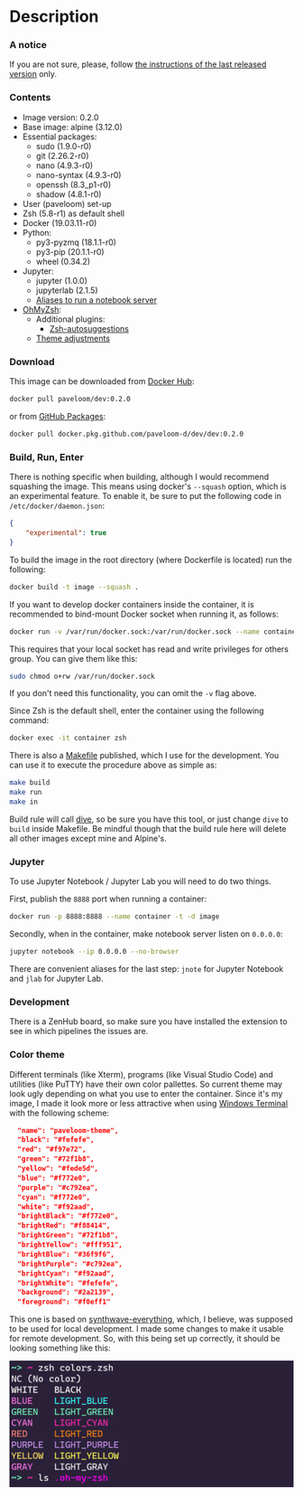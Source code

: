 # Description

### A notice

If you are not sure, please, follow [the instructions of the last released version](https://github.com/paveloom-d/dev/tree/9251bb9ba7cc404bf30149562e68c123de6bc667) only.

### Contents

- Image version: 0.2.0
- Base image: alpine (3.12.0)
- Essential packages:
    - sudo (1.9.0-r0)
    - git (2.26.2-r0)
    - nano (4.9.3-r0)
    - nano-syntax (4.9.3-r0)
    - openssh (8.3_p1-r0)
    - shadow (4.8.1-r0)
- User (paveloom) set-up
- Zsh (5.8-r1) as default shell
- Docker (19.03.11-r0)
- Python:
    - py3-pyzmq (18.1.1-r0)
    - py3-pip (20.1.1-r0)
    - wheel (0.34.2)
- Jupyter:
    - jupyter (1.0.0)
    - jupyterlab (2.1.5)
    - [Aliases to run a notebook server](#jupyter)
- [OhMyZsh](https://github.com/ohmyzsh/ohmyzsh):
    - Additional plugins:
        - [Zsh-autosuggestions](https://github.com/zsh-users/zsh-autosuggestions)
    - [Theme adjustments](#color-theme)

### Download

This image can be downloaded from [Docker Hub](https://hub.docker.com/r/paveloom/dev):

```bash
docker pull paveloom/dev:0.2.0
```

or from [GitHub Packages](https://github.com/paveloom-d/dev/packages):

```bash
docker pull docker.pkg.github.com/paveloom-d/dev/dev:0.2.0
```

### Build, Run, Enter

There is nothing specific when building, although I would recommend squashing the image. This means using docker's `--squash` option, which is an experimental feature. To enable it, be sure to put the following code in `/etc/docker/daemon.json`:

```json
{
    "experimental": true
}
```

To build the image in the root directory (where Dockerfile is located) run the following:

```bash
docker build -t image --squash .
```

If you want to develop docker containers inside the container, it is recommended to bind-mount Docker socket when running it, as follows:

```bash
docker run -v /var/run/docker.sock:/var/run/docker.sock --name container -t -d image
```

This requires that your local socket has read and write privileges for others group. You can give them like this:

```bash
sudo chmod o+rw /var/run/docker.sock
```

If you don't need this functionality, you can omit the `-v` flag above.

Since Zsh is the default shell, enter the container using the following command:

```bash
docker exec -it container zsh
```

There is also a [Makefile](https://github.com/paveloom-d/dev/blob/master/Makefile) published, which I use for the development. You can use it to execute the procedure above as simple as:

```bash
make build
make run
make in
```

Build rule will call [dive](https://github.com/wagoodman/dive), so be sure you have this tool, or just change `dive` to `build` inside Makefile. Be mindful though that the build rule here will delete all other images except mine and Alpine's.

### Jupyter

To use Jupyter Notebook / Jupyter Lab you will need to do two things.

First, publish the `8888` port when running a container:

```bash
docker run -p 8888:8888 --name container -t -d image
```

Secondly, when in the container, make notebook server listen on `0.0.0.0`:

```bash
jupyter notebook --ip 0.0.0.0 --no-browser
```

There are convenient aliases for the last step: `jnote` for Jupyter Notebook and `jlab` for Jupyter Lab.

### Development

There is a ZenHub board, so make sure you have installed the extension to see in which pipelines the issues are.

### Color theme

Different terminals (like Xterm), programs (like Visual Studio Code) and utilities (like PuTTY) have their own color pallettes. So current theme may look ugly depending on what you use to enter the container. Since it's my image, I made it look more or less attractive when using [Windows Terminal](https://github.com/microsoft/terminal) with the following scheme:

```json
  "name": "paveloom-theme",
  "black": "#fefefe",
  "red": "#f97e72",
  "green": "#72f1b8",
  "yellow": "#fede5d",
  "blue": "#f772e0",
  "purple": "#c792ea",
  "cyan": "#f772e0",
  "white": "#f92aad",
  "brightBlack": "#f772e0",
  "brightRed": "#f88414",
  "brightGreen": "#72f1b8",
  "brightYellow": "#fff951",
  "brightBlue": "#36f9f6",
  "brightPurple": "#c792ea",
  "brightCyan": "#f92aad",
  "brightWhite": "#fefefe",
  "background": "#2a2139",
  "foreground": "#f0eff1"
```

This one is based on [synthwave-everything](https://atomcorp.github.io/themes/?theme=synthwave-everything), which, I believe, was supposed to be used for local development. I made some changes to make it usable for remote development. So, with this being set up correctly, it should be looking something like this:

![](https://github.com/paveloom-d/dev/raw/master/.github/pictures/colors.png)
